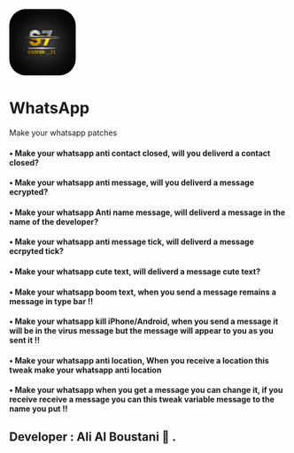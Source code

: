 <img width="120" style="border-radius:30px" src="/wa/Resources/Logo.png">


# WhatsApp
Make your whatsapp patches

#### • Make your whatsapp anti contact closed, will you deliverd a contact closed?

#### • Make your whatsapp anti message, will you deliverd a message ecrypted?

#### • Make your whatsapp Anti name message, will deliverd a message in the name of the developer?

#### • Make your whatsapp anti message tick, will deliverd a message ecrpyted tick?

#### • Make your whatsapp cute text, will deliverd a message cute text?

#### • Make your whatsapp boom text, when you send a message remains a message in type bar !!

#### • Make your whatsapp kill iPhone/Android, when you send a message it will be in the virus message but the message will appear to you as you sent it !!

#### • Make your whatsapp anti location, When you receive a location this tweak make your whatsapp anti location

#### • Make your whatsapp when you get a message you can change it, if you receive receive a message you can this tweak variable message to the name you put !!


## Developer : Ali Al Boustani  .
